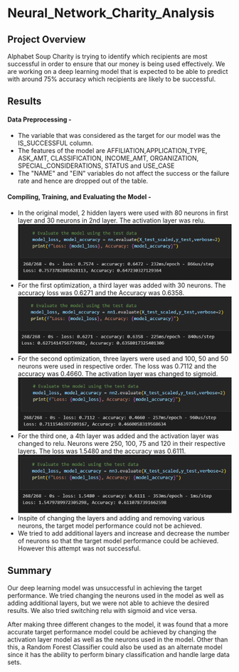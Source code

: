 # Neural_Network_Charity_Analysis
## Project Overview
Alphabet Soup Charity is trying to identify which recipients are most successful in order to ensure that our money is being used effectively. We are working on a deep learning model that is expected to be able to predict with around 75% accuracy which recipients are likely to be successful.

## Results
#### Data Preprocessing - 
  - The variable that was considered as the target for our model was the IS_SUCCESSFUL column. 
  - The features of the model are AFFILIATION,APPLICATION_TYPE, ASK_AMT, CLASSIFICATION, INCOME_AMT, ORGANIZATION, SPECIAL_CONSIDERATIONS, STATUS and USE_CASE
  - The "NAME" and "EIN" variables do not affect the success or the failure rate and hence are dropped out of the table.

#### Compiling, Training, and Evaluating the Model - 
  - In the original model, 2 hidden layers were used with 80 neurons in first layer and 30 neurons in 2nd layer. The activation layer was relu. 
  ![](Resources/1.PNG)
  - For the first optimization, a third layer was added with 30 neurons. The accuracy loss was 0.6271 and the Accuracy was 0.6358.
  ![](Resources/2.PNG)
  - For the second optimization, three layers were used and 100, 50 and 50 neurons were used in respective order. The loss was 0.7112 and the accuracy was 0.4660. The activation layer was changed to sigmoid.
  ![](Resources/3.PNG)
  - For the third one, a 4th layer was added and the activation layer was changed to relu. Neurons were 250, 100, 75 and 120 in their respective layers. The loss was 1.5480 and the accuracy was 0.6111.
  ![](Resources/4.PNG)
  - Inspite of changing the layers and adding and removing various neurons, the target model performance could not be achieved.
  - We tried to add additional layers and increase and decrease the number of neurons so that the target model performance could be achieved. However this attempt was not successful.

## Summary
Our deep learning model was unsuccessful in achieving the target performance. We tried changing the neurons used in the model as well as adding additional layers, but we were not able to achieve the desired results. We also tried switching relu with sigmoid and vice versa.

After making three different changes to the model, it was found that a more accurate target performance model could be achieved by changing the activation layer model as well as the neurons used in the model. Other than this, a Random Forest Classifier could also be used as an alternate model since it has the ability to perform binary classification and handle large data sets.
